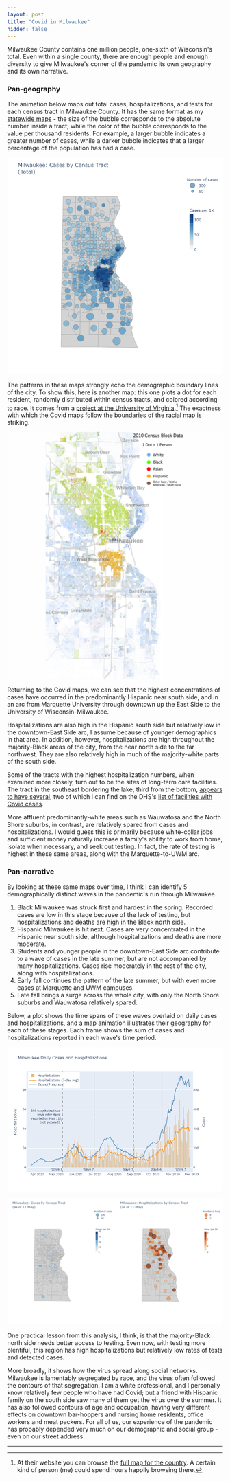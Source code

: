 ```yaml
---
layout: post
title: "Covid in Milwaukee"
hidden: false
---
```


Milwaukee County contains one million people, one-sixth of Wisconsin's total. Even within a single county, there are enough people and enough diversity to give Milwaukee's corner of the pandemic its own geography and its own narrative.

### Pan-geography

The animation below maps out total cases, hospitalizations, and tests for each census tract in Milwaukee County. It has the same format as my [statewide maps](../dashboard-regional.md) - the size of the bubble corresponds to the absolute number inside a tract; while the color of the bubble corresponds to the value per thousand residents. For example, a larger bubble indicates a greater number of cases, while a darker bubble indicates that a larger percentage of the population has had a case.

![Cases, Hospitalizations, and Tested for Milwaukee County](../assets/Map-CHT-Milwaukee-Total_2020-11-27.gif)

The patterns in these maps strongly echo the demographic boundary lines of the city. To show this, here is another map: this one plots a dot for each resident, randomly distributed within census tracts, and colored according to race. It comes from a [project at the University of Virginia](https://demographics.coopercenter.org/racial-dot-map/).[^FullMap] The exactness with which the Covid maps follow the boundaries of the racial map is striking.

![Racial dot map of Milwaukee](../assets/DotMap-Milwaukee-1.png)

Returning to the Covid maps, we can see that the highest concentrations of cases have occurred in the predominantly Hispanic near south side, and in an arc from Marquette University through downtown up the East Side to the University of Wisconsin-Milwaukee.

Hospitalizations are also high in the Hispanic south side but relatively low in the downtown-East Side arc, I assume because of younger demographics in that area. In addition, however, hospitalizations are high throughout the majority-Black areas of the city, from the near north side to the far northwest. They are also relatively high in much of the majority-white parts of the south side. 

Some of the tracts with the highest hospitalization numbers, when examined more closely, turn out to be the sites of long-term care facilities. The tract in the southeast bordering the lake, third from the bottom, [appears to have several](https://goo.gl/maps/DzxAdPz73xszn3om9), two of which I can find on the DHS's [list of facilities with Covid cases](https://www.dhs.wisconsin.gov/covid-19/investigations.htm).

More affluent predominantly-white areas such as Wauwatosa and the North Shore suburbs, in contrast, are relatively spared from cases and hospitalizations. I would guess this is primarily because white-collar jobs and sufficient money naturally increase a family's ability to work from home, isolate when necessary, and seek out testing. In fact, the rate of testing is highest in these same areas, along with the Marquette-to-UWM arc.

### Pan-narrative

By looking at these same maps over time, I think I can identify 5 demographically distinct waves in the pandemic's run through Milwaukee. 

1. Black Milwaukee was struck first and hardest in the spring. Recorded cases are low in this stage because of the lack of testing, but hospitalizations and deaths are high in the Black north side. 
1. Hispanic Milwaukee is hit next. Cases are very concentrated in the Hispanic near south side, although hospitalizations and deaths are more moderate.
1. Students and younger people in the downtown-East Side arc contribute to a wave of cases in the late summer, but are not accompanied by many hospitalizations. Cases rise moderately in the rest of the city, along with hospitalizations. 
1. Early fall continues the pattern of the late summer, but with even more cases at Marquette and UWM campuses.
1. Late fall brings a surge across the whole city, with only the North Shore suburbs and Wauwatosa relatively spared.

Below, a plot shows the time spans of these waves overlaid on daily cases and hospitalizations, and a map animation illustrates their geography for each of these stages. Each frame shows the sum of cases and hospitalizations reported in each wave's time period.

![Milwaukee cases and hospitalizations](../assets/Cases-Hosp-Milwaukee_2020-11-29.png)

![Map over time](../assets/Map-CH-Milwaukee-Time.gif)

One practical lesson from this analysis, I think, is that the majority-Black north side needs better access to testing. Even now, with testing more plentiful, this region has high hospitalizations but relatively low rates of tests and detected cases. 

More broadly, it shows how the virus spread along social networks. Milwaukee is lamentably segregated by race, and the virus often followed the contours of that segregation. I am a white professional, and I personally know relatively few people who have had Covid; but a friend with Hispanic family on the south side saw many of them get the virus over the summer. It has also followed contours of age and occupation, having very different effects on downtown bar-hoppers and nursing home residents, office workers and meat packers. For all of us, our experience of the pandemic has probably depended very much on our demographic and social group - even on our street address. 







----
[^FullMap]: At their website you can browse the [full map for the country](https://demographics.virginia.edu/DotMap/). A certain kind of person (me) could spend hours happily browsing there.
